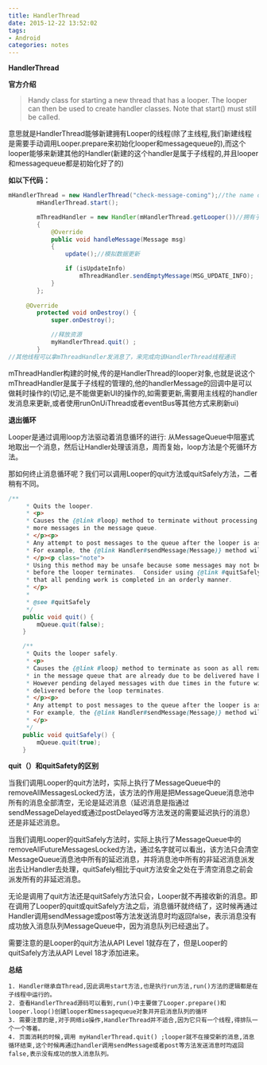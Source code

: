 ```yaml
---
title: HandlerThread
date: 2015-12-22 13:52:02
tags: 
- Android
categories: notes
---
```


**HandlerThread**

 **官方介绍**

> Handy class for starting a new thread that has a looper. The looper can then be used to create handler classes. Note that start() must still be called.

意思就是HandlerThread能够新建拥有Looper的线程(除了主线程,我们新建线程是需要手动调用Looper.prepare来初始化looper和messagequeue的),而这个looper能够来新建其他的Handler(新建的这个handler是属于子线程的,并且looper和messagequeue都是初始化好了的)

<!--more-->

**如以下代码：**

```java
mHandlerThread = new HandlerThread("check-message-coming");//the name of the new thread
        mHandlerThread.start();

        mThreadHandler = new Handler(mHandlerThread.getLooper())//拥有子线程looper的handler
        {
            @Override
            public void handleMessage(Message msg)
            {
                update();//模拟数据更新

                if (isUpdateInfo)
                    mThreadHandler.sendEmptyMessage(MSG_UPDATE_INFO);
            }
        };
        
	 @Override
	    protected void onDestroy() {
	        super.onDestroy();

	        //释放资源
	        myHandlerThread.quit() ;
	    }
//其他线程可以拿mThreadHandler发消息了，来完成向该HandlerThread线程通讯
```

mThreadHandler构建的时候,传的是HandlerThread的looper对象,也就是说这个mThreadHandler是属于子线程的管理的,他的handlerMessage的回调中是可以做耗时操作的(切记,是不能做更新UI的操作的,如需要更新,需要用主线程的handler发消息来更新,或者使用runOnUiThread或者eventBus等其他方式来刷新ui)

**退出循环**

Looper是通过调用loop方法驱动着消息循环的进行: 从MessageQueue中阻塞式地取出一个消息，然后让Handler处理该消息，周而复始，loop方法是个死循环方法。

那如何终止消息循环呢？我们可以调用Looper的quit方法或quitSafely方法，二者稍有不同。

```java
/**
     * Quits the looper.
     * <p>
     * Causes the {@link #loop} method to terminate without processing any
     * more messages in the message queue.
     * </p><p>
     * Any attempt to post messages to the queue after the looper is asked to quit will fail.
     * For example, the {@link Handler#sendMessage(Message)} method will return false.
     * </p><p class="note">
     * Using this method may be unsafe because some messages may not be delivered
     * before the looper terminates.  Consider using {@link #quitSafely} instead to ensure
     * that all pending work is completed in an orderly manner.
     * </p>
     *
     * @see #quitSafely
     */
    public void quit() {
        mQueue.quit(false);
    }

    /**
     * Quits the looper safely.
     * <p>
     * Causes the {@link #loop} method to terminate as soon as all remaining messages
     * in the message queue that are already due to be delivered have been handled.
     * However pending delayed messages with due times in the future will not be
     * delivered before the loop terminates.
     * </p><p>
     * Any attempt to post messages to the queue after the looper is asked to quit will fail.
     * For example, the {@link Handler#sendMessage(Message)} method will return false.
     * </p>
     */
    public void quitSafely() {
        mQueue.quit(true);
    }
```

**quit（）和quitSafety的区别**

当我们调用Looper的quit方法时，实际上执行了MessageQueue中的removeAllMessagesLocked方法，该方法的作用是把MessageQueue消息池中所有的消息全部清空，无论是延迟消息（延迟消息是指通过sendMessageDelayed或通过postDelayed等方法发送的需要延迟执行的消息）还是非延迟消息。

当我们调用Looper的quitSafely方法时，实际上执行了MessageQueue中的removeAllFutureMessagesLocked方法，通过名字就可以看出，该方法只会清空MessageQueue消息池中所有的延迟消息，并将消息池中所有的非延迟消息派发出去让Handler去处理，quitSafely相比于quit方法安全之处在于清空消息之前会派发所有的非延迟消息。

无论是调用了quit方法还是quitSafely方法只会，Looper就不再接收新的消息。即在调用了Looper的quit或quitSafely方法之后，消息循环就终结了，这时候再通过Handler调用sendMessage或post等方法发送消息时均返回false，表示消息没有成功放入消息队列MessageQueue中，因为消息队列已经退出了。

需要注意的是Looper的quit方法从API Level 1就存在了，但是Looper的quitSafely方法从API Level 18才添加进来。

**总结**

    1. Handler继承自Thread,因此调用start方法,也是执行run方法,run()方法的逻辑都是在子线程中运行的。
    2. 查看HandlerThread源码可以看到,run()中主要做了Looper.prepare()和looper.loop()创建looper和messagequeue对象并开启消息队列的循环
    3. 需要注意的是,对于网络io操作,HandlerThread并不适合,因为它只有一个线程,得排队一个一个等着。
    4. 页面消耗的时候,调用 myHandlerThread.quit() ;looper就不在接受新的消息,消息循环结束,这个时候再通过handler调用sendMessage或者post等方法发送消息时均返回false,表示没有成功的放入消息队列。
